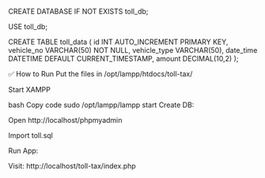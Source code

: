 CREATE DATABASE IF NOT EXISTS toll_db;

USE toll_db;

CREATE TABLE toll_data (
    id INT AUTO_INCREMENT PRIMARY KEY,
    vehicle_no VARCHAR(50) NOT NULL,
    vehicle_type VARCHAR(50),
    date_time DATETIME DEFAULT CURRENT_TIMESTAMP,
    amount DECIMAL(10,2)
);



✅ How to Run
Put the files in /opt/lampp/htdocs/toll-tax/

Start XAMPP

bash
Copy code
sudo /opt/lampp/lampp start
Create DB:

Open http://localhost/phpmyadmin

Import toll.sql

Run App:

Visit: http://localhost/toll-tax/index.php